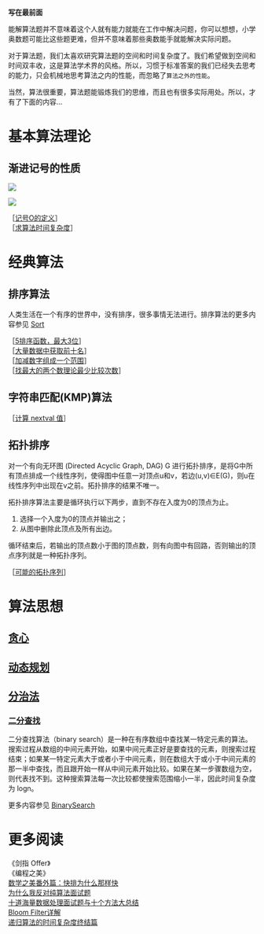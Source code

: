 **写在最前面**

能解算法题并不意味着这个人就有能力就能在工作中解决问题，你可以想想，小学奥数题可能比这些题更难，但并不意味着那些奥数能手就能解决实际问题。

对于算法题，我们太喜欢研究算法题的空间和时间复杂度了。我们希望做到空间和时间双丰收，这是算法学术界的风格。所以，习惯于标准答案的我们已经失去思考的能力，只会机械地思考算法之内的性能，而忽略了`算法之外的性能`。

当然，算法很重要，算法题能锻炼我们的思维，而且也有很多实际用处。所以，才有了下面的内容...

# 基本算法理论

## 渐进记号的性质

![][1]

![][2]

［[记号O的定义](http://www.nowcoder.com/questionTerminal/281cab90faae4597a1164e25ea42fd87)］  
［[求算法时间复杂度](http://www.nowcoder.com/questionTerminal/38ec26f251b1471682653e69e17d3f52?source=relative)］  

# 经典算法

## 排序算法

人类生活在一个有序的世界中，没有排序，很多事情无法进行。排序算法的更多内容参见 [Sort](Sort.md)

［[5排序函数，最大3位](http://www.nowcoder.com/questionTerminal/7cd79ea790ca4fa1a06dbd93dcf58d7d)］  
［[大量数据中获取前十名](http://www.nowcoder.com/questionTerminal/2ff38817ad074579ae9e07d7d2143fc8)］  
［[加减数字组成一个范围](http://www.nowcoder.com/questionTerminal/1ed7b4017caf4e79ab0621089b4e3d0d)］  
［[找最大的两个数理论最少比较次数](http://www.nowcoder.com/questionTerminal/179136c55476476eada95e3e690dc17d)］  

## 字符串匹配(KMP)算法


［[计算 nextval 值](http://www.nowcoder.com/questionTerminal/6bfed2073b48431ea5bfea01684e9ef1)］

## 拓扑排序

对一个有向无环图 (Directed Acyclic Graph, DAG) G 进行拓扑排序，是将G中所有顶点排成一个线性序列，使得图中任意一对顶点u和v，若边(u,v)∈E(G)，则u在线性序列中出现在v之前。拓扑排序的结果不唯一。
 
拓扑排序算法主要是循环执行以下两步，直到不存在入度为0的顶点为止。

1. 选择一个入度为0的顶点并输出之；
2. 从图中删除此顶点及所有出边。

循环结束后，若输出的顶点数小于图的顶点数，则有向图中有回路，否则输出的顶点序列就是一种拓扑序列。

［[可能的拓扑序列](http://www.nowcoder.com/questionTerminal/4d323088446d41f69a3868293d0575fe)］

# 算法思想

## [贪心](https://github.com/xuelangZF/LeetCode/tree/master/Greedy)

## [动态规划](https://github.com/xuelangZF/LeetCode/tree/master/DynamicProgramming)

## [分治法](https://github.com/xuelangZF/LeetCode/tree/master/DivideConquer)

### [二分查找](https://github.com/xuelangZF/LeetCode/tree/master/BinarySearch)

二分查找算法（binary search）是一种在有序数组中查找某一特定元素的算法。搜索过程从数组的中间元素开始，如果中间元素正好是要查找的元素，则搜索过程结束；如果某一特定元素大于或者小于中间元素，则在数组大于或小于中间元素的那一半中查找，而且跟开始一样从中间元素开始比较。如果在某一步骤数组为空，则代表找不到。这种搜索算法每一次比较都使搜索范围缩小一半，因此时间复杂度为 logn。

更多内容参见 [BinarySearch](https://github.com/xuelangZF/LeetCode/tree/master/BinarySearch)

# 更多阅读

《剑指 Offer》  
《编程之美》  
[数学之美番外篇：快排为什么那样快](http://mindhacks.cn/2008/06/13/why-is-quicksort-so-quick/)  
[为什么我反对纯算法面试题](http://coolshell.cn/articles/8138.html)  
[十道海量数据处理面试题与十个方法大总结](http://blog.csdn.net/v_JULY_v/article/details/6279498)  
[Bloom Filter详解](http://zheming.wang/blog/2014/07/22/2B59B3D3-6AF2-4759-8585-3B9B7C480C33/)  
[递归算法的时间复杂度终结篇](http://www.cnblogs.com/python27/archive/2011/12/09/2282486.html)  

[1]: http://7xrlu9.com1.z0.glb.clouddn.com/Algorithm_1.jpg
[2]: http://7xrlu9.com1.z0.glb.clouddn.com/Algorithm_2.jpg


